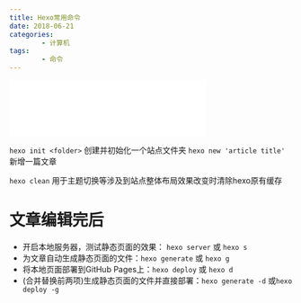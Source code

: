 ```yaml
---
title: Hexo常用命令
date: 2018-06-21 
categories: 
		- 计算机
tags:  
		- 命令		
---
```

<div align=life> 
<iframe frameborder="no" border="0" marginwidth="0" marginheight="0" width=350 height=100 src="//music.163.com/outchain/player?type=2&id=36492392&auto=1&height=66"></iframe>
</div>

`hexo init <folder>` 创建并初始化一个站点文件夹
`hexo new 'article title'`  新增一篇文章

`hexo clean`  用于主题切换等涉及到站点整体布局效果改变时清除hexo原有缓存

# 文章编辑完后
- 开启本地服务器，测试静态页面的效果： `hexo server`  或 `hexo s` 
- 为文章自动生成静态页面的文件：`hexo generate` 或 `hexo g` 
- 将本地页面部署到GitHub Pages上：`hexo deploy`  或 `hexo d` 
- (合并替换前两项)生成静态页面的文件并直接部署：`hexo generate -d` 或`hexo deploy -g` 